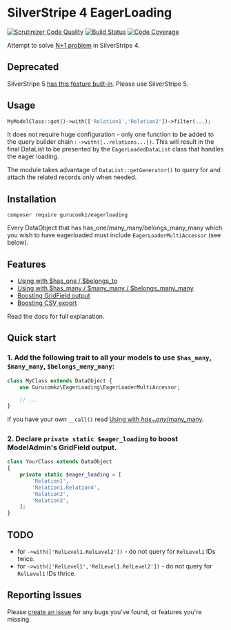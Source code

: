 # SilverStripe 4 EagerLoading

[![Scrutinizer Code Quality](https://scrutinizer-ci.com/g/gurucomkz/silverstripe-eagerloading/badges/quality-score.png?b=master)](https://scrutinizer-ci.com/g/gurucomkz/silverstripe-eagerloading/?branch=master)
[![Build Status](https://scrutinizer-ci.com/g/gurucomkz/silverstripe-eagerloading/badges/build.png?b=master)](https://scrutinizer-ci.com/g/gurucomkz/silverstripe-eagerloading/build-status/master)
[![Code Coverage](https://scrutinizer-ci.com/g/gurucomkz/silverstripe-eagerloading/badges/coverage.png?b=master)](https://scrutinizer-ci.com/g/gurucomkz/silverstripe-eagerloading/?branch=master)

Attempt to solve [N+1 problem](https://stackoverflow.com/questions/97197/what-is-the-n1-selects-problem-in-orm-object-relational-mapping) in SilverStripe 4.

## Deprecated

SilverStripe 5 [has this feature built-in](https://docs.silverstripe.org/en/5/changelogs/5.1.0/#eager-loading). Please use SilverStripe 5.


## Usage
```php
MyModelClass::get()->with(['Relation1','Relation2'])->filter(...);
```

It does not require huge configuration - only one function to be added to the query builder chain : `->with([..relations...])`.
This will result in the final DataList to be presented by the `EagerLoadedDataList` class that handles the eager loading.

The module takes advantage of `DataList::getGenerator()` to query for and attach the related records only when needed.

## Installation
```
composer require gurucomkz/eagerloading
```
Every DataObject that has has_one/many_many/belongs_many_many which you wish to have eagerloaded must include `EagerLoaderMultiAccessor` (see below).
## Features

* [Using with $has_one / $belongs_to](docs/en/Using_With_HasOne.md)
* [Using with $has_many / $many_many / $belongs_many_many](docs/en/Using_With_HasMany.md)
* [Boosting GridField output](docs/en/Boosting_GridField.md)
* [Boosting CSV export](docs/en/Boosting_CSV_Export.md)

Read the docs for full explanation.
## Quick start

### 1. Add the following trait to all your models to use `$has_many`, `$many_many`, `$belongs_meny_many`:
```php
class MyClass extends DataObject {
    use Gurucomkz\EagerLoading\EagerLoaderMultiAccessor;

    // ...
}
```

If you have your own `__call()` read [Using with $has_many/$many_many](docs/en/Using_With_HasMany.md).

### 2. Declare `private static $eager_loading` to boost ModelAdmin's GridField output.

```php
class YourClass extends DataObject
{
    private static $eager_loading = [
        'Relation1',
        'Relation1.Relation4',
        'Relation2',
        'Relation3',
    ];
}
```
## TODO
* for `->with(['RelLevel1.RelLevel2'])` - do not query for `RelLevel1` IDs twice.
* for `->with(['RelLevel1','RelLevel1.RelLevel2'])` - do not query for `RelLevel1` IDs thrice.

## Reporting Issues
Please [create an issue](https://github.com/gurucomkz/silverstripe-eagerloading/issues) for any bugs you've found, or features you're missing.
